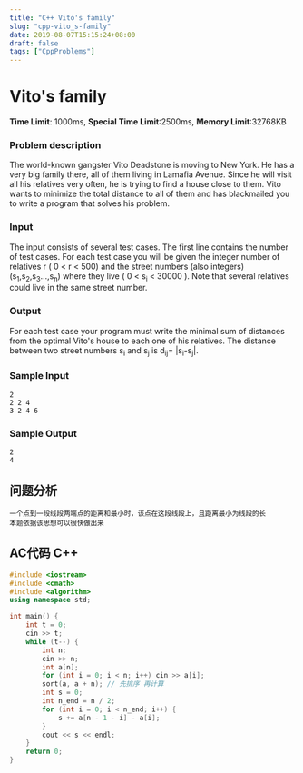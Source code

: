 ```yaml
---
title: "C++ Vito's family"
slug: "cpp-vito_s-family"
date: 2019-08-07T15:15:24+08:00
draft: false
tags: ["CppProblems"]
---
```


# Vito's family

**Time Limit**: 1000ms, **Special Time Limit**:2500ms, **Memory Limit**:32768KB

### **Problem description**

The world-known gangster Vito Deadstone is moving to New York. He has a very big family there, all of them living in Lamafia Avenue. Since he will visit all his relatives very often, he is trying to find a house close to them.
Vito wants to minimize the total distance to all of them and has blackmailed you to write a program that solves his problem. 

### **Input**

The input consists of several test cases. The first line contains the number of test cases.
For each test case you will be given the integer number of relatives r ( 0 < r < 500) and the street numbers (also integers) (s<sub>1</sub>,s<sub>2</sub>,s<sub>3</sub>...,s<sub>n</sub>) where they live ( 0 < s<sub>i</sub> < 30000 ). Note that several relatives could live in the same street number. 

### **Output**

For each test case your program must write the minimal sum of distances from the optimal Vito's house to each one of his relatives. The distance between two street numbers s<sub>i</sub> and s<sub>j</sub> is d<sub>ij</sub>= |s<sub>i</sub>-s<sub>j</sub>|.

### **Sample Input**
    2
    2 2 4 
    3 2 4 6
### **Sample Output**
    2
    4
## **问题分析**
	一个点到一段线段两端点的距离和最小时，该点在这段线段上，且距离最小为线段的长
	本题依据该思想可以很快做出来
## AC代码 C++

```cpp
#include <iostream>
#include <cmath>
#include <algorithm>
using namespace std;

int main() {
	int t = 0;
	cin >> t;
	while (t--) {
		int n;
		cin >> n;
		int a[n];
		for (int i = 0; i < n; i++) cin >> a[i];
		sort(a, a + n); // 先排序 再计算
		int s = 0;
		int n_end = n / 2;
		for (int i = 0; i < n_end; i++) {
			s += a[n - 1 - i] - a[i];
		}
		cout << s << endl;
	}
	return 0;
}
```